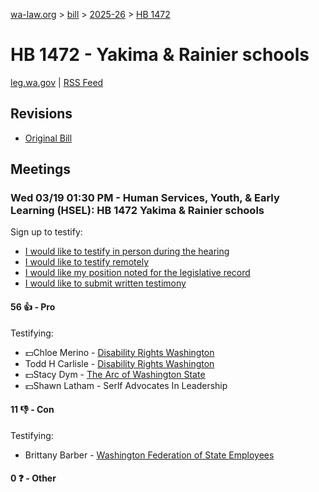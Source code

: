 [wa-law.org](/) > [bill](/bill/) > [2025-26](/bill/2025-26/) > [HB 1472](/bill/2025-26/hb/1472/)

# HB 1472 - Yakima & Rainier schools
[leg.wa.gov](https://app.leg.wa.gov/billsummary?BillNumber=1472&Year=2025&Initiative=false) | [RSS Feed](./rss.xml)

## Revisions
* [Original Bill](1/)

## Meetings
### Wed 03/19 01:30 PM - Human Services, Youth, & Early Learning (HSEL): HB 1472 Yakima & Rainier schools
Sign up to testify:
* [I would like to testify in person during the hearing](https://app.leg.wa.gov/csi/Testifier/Add?chamber=House&mId=33035&aId=165544&caId=26478&tId=1)
* [I would like to testify remotely](https://app.leg.wa.gov/csi/Testifier/Add?chamber=House&mId=33035&aId=165544&caId=26478&tId=2)
* [I would like my position noted for the legislative record](https://app.leg.wa.gov/csi/Testifier/Add?chamber=House&mId=33035&aId=165544&caId=26478&tId=3)
* [I would like to submit written testimony](https://app.leg.wa.gov/csi/Testifier/Add?chamber=House&mId=33035&aId=165544&caId=26478&tId=4)

#### 56 👍 - Pro
Testifying:
* 💵Chloe Merino - [Disability Rights Washington](/org/disability_rights_washington/)
* Todd H Carlisle - [Disability Rights Washington](/org/disability_rights_washington/)
* 💵Stacy Dym - [The Arc of Washington State](/org/the_arc_of_washington_state/)
* 💵Shawn Latham - Serlf Advocates In Leadership

#### 11 👎 - Con
Testifying:
* Brittany Barber - [Washington Federation of State Employees](/org/washington_federation_of_state_employees/)

#### 0 ❓ - Other
